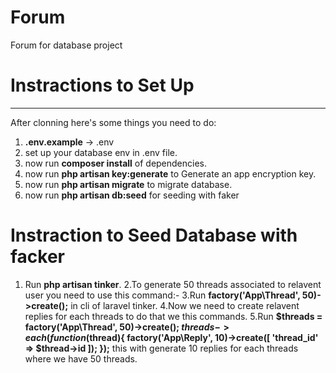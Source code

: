# Forum
Forum for database project

# Instractions to Set Up
-------------------------
After clonning here's some things you need to do:
1. **.env.example** -> .env
2. set up your database env in .env file.
3. now run **composer install** of dependencies.
4. now run **php artisan key:generate** to Generate an app encryption key.
5. now run **php artisan migrate** to migrate database.
6. now run **php artisan db:seed** for seeding with faker

#  Instraction to Seed Database with facker

1. Run **php artisan tinker**.
2.To generate 50 threads associated to relavent user you need to use this command:-
3.Run **factory('App\Thread', 50)->create();** in cli of laravel tinker.
4.Now we need to create relavent replies for each threads to do that we this commands.
5.Run 
**$threads = factory('App\Thread', 50)->create();
$threads->each(function($thread){ factory('App\Reply', 10)->create([ 'thread_id' => $thread->id ]); });**
this with generate 10 replies for each threads where we have 50 threads.
